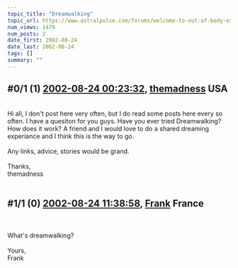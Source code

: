 ```yaml
---
topic_title: "Dreamwalking"
topic_url: https://www.astralpulse.com/forums/welcome-to-out-of-body-experiences!/dreamwalking-1721
num_views: 1479
num_posts: 2
date_first: 2002-08-24
date_last: 2002-08-24
tags: []
summary: ""
---
```


## \#0/1 (1) [2002-08-24 00:23:32](https://www.astralpulse.com/forums/index.php?msg=117456), [themadness](https://www.astralpulse.com/forums/profile/?u=252) USA ##
<section>
<br>
Hi all, I don't post here very often, but I do read some posts here every so often. I have a quesiton for you guys. Have you ever tried Dreamwalking? How does it work? A friend and I would love to do a shared dreaming experiance and I think this is the way to go.
<br>
<br>
Any links, advice, stories would be grand.
<br>
<br>
Thanks,
<br>
themadness
<br>
<br>
</section>

## \#1/1 (0) [2002-08-24 11:38:58](https://www.astralpulse.com/forums/index.php?msg=11130), [Frank](https://www.astralpulse.com/forums/profile/?u=359) France ##
<section>
<br>
<br>
What's dreamwalking?
<br>
<br>
Yours,
<br>
Frank
<br>
<br>
<br>
<br>
<br>
</section>